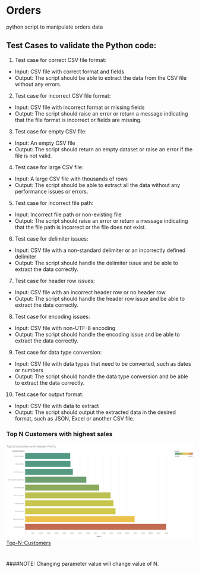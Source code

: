 # Orders
python script to manipulate orders data

## Test Cases to validate the Python code:

 1. Test case for correct CSV file format:
  - Input: CSV file with correct format and fields
  - Output: The script should be able to extract the data from the CSV file without any errors.
  
 2. Test case for incorrect CSV file format:
  - Input: CSV file with incorrect format or missing fields
  - Output: The script should raise an error or return a message indicating that the file format is incorrect or fields are missing.
  
 3. Test case for empty CSV file:
  - Input: An empty CSV file
  - Output: The script should return an empty dataset or raise an error if the file is not valid.
  
 4. Test case for large CSV file:
  - Input: A large CSV file with thousands of rows
  - Output: The script should be able to extract all the data without any performance issues or errors.
  
 5. Test case for incorrect file path:
  - Input: Incorrect file path or non-existing file
  - Output: The script should raise an error or return a message indicating that the file path is incorrect or the file does not exist.

 6. Test case for delimiter issues:
  - Input: CSV file with a non-standard delimiter or an incorrectly defined delimiter
  - Output: The script should handle the delimiter issue and be able to extract the data correctly.

 7. Test case for header row issues:
  - Input: CSV file with an incorrect header row or no header row
  - Output: The script should handle the header row issue and be able to extract the data correctly.

 8. Test case for encoding issues:
  - Input: CSV file with non-UTF-8 encoding
  - Output: The script should handle the encoding issue and be able to extract the data correctly.

 9. Test case for data type conversion:
  - Input: CSV file with data types that need to be converted, such as dates or numbers
  - Output: The script should handle the data type conversion and be able to extract the data correctly.

 10. Test case for output format:
  - Input: CSV file with data to extract
  - Output: The script should output the extracted data in the desired format, such as JSON, Excel or another CSV file.

### Top N Customers with highest sales
![Top-N-Customers!](Top-N-Customers-with-Highest-Profits.png)
[Top-N-Customers](https://public.tableau.com/views/Top-N-customers-with-highest-profit/TopNCustomerswithHighestProfits?:language=en-US&:display_count=n&:origin=viz_share_link)
#
####NOTE: Changing parameter value will change value of N.